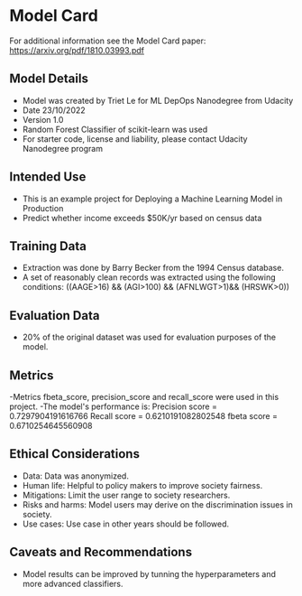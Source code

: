 # Model Card

For additional information see the Model Card paper: https://arxiv.org/pdf/1810.03993.pdf

## Model Details
- Model was created by Triet Le for ML DepOps Nanodegree from Udacity
- Date 23/10/2022
- Version 1.0
- Random Forest Classifier of scikit-learn was used
- For starter code, license and liability, please contact Udacity Nanodegree program

## Intended Use
- This is an example project for Deploying a Machine Learning Model in Production
- Predict whether income exceeds $50K/yr based on census data

## Training Data
- Extraction was done by Barry Becker from the 1994 Census database. 
- A set of reasonably clean records was extracted using the following conditions: ((AAGE>16) && (AGI>100) && (AFNLWGT>1)&& (HRSWK>0)) 

## Evaluation Data
- 20% of the original dataset was used for evaluation purposes of the model.

## Metrics
-Metrics fbeta_score, precision_score and recall_score were used in this project.
-The model's performance is:
 Precision score = 0.7297904191616766
 Recall score = 0.6210191082802548
 fbeta score = 0.6710254645560908

## Ethical Considerations
- Data: Data was anonymized.
- Human life: Helpful to policy makers to improve society fairness.
- Mitigations: Limit the user range to society researchers.
- Risks and harms: Model users may derive on the discrimination issues in society.
- Use cases: Use case in other years should be followed.

## Caveats and Recommendations
- Model results can be improved by tunning the hyperparameters and more advanced classifiers.
